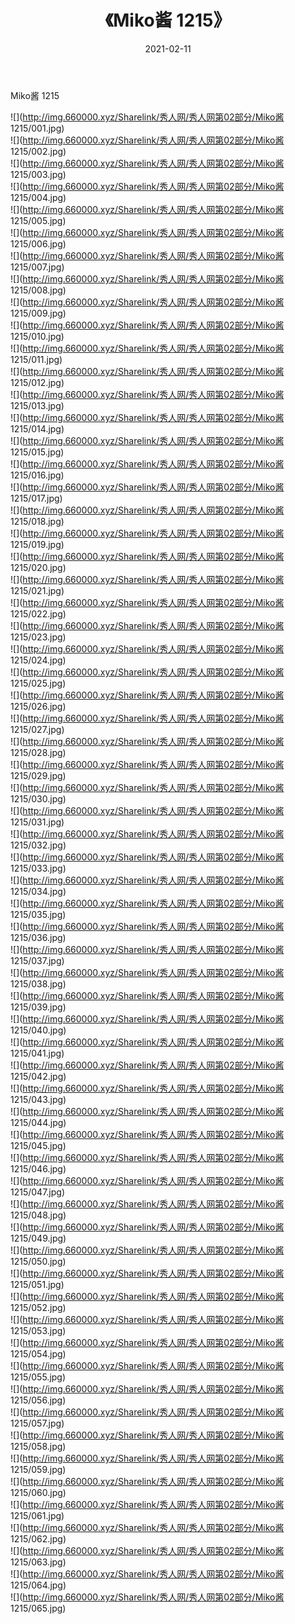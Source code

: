 ﻿---
layout: post
title:  《Miko酱 1215》
date:   2021-02-11
img: http://img.660000.xyz/Sharelink/秀人网/秀人网第02部分/Miko酱 1215/000.jpg
categories: [美女, 清纯, 唯美]
---

Miko酱 1215

  ![](http://img.660000.xyz/Sharelink/秀人网/秀人网第02部分/Miko酱 1215/001.jpg) <br> ![](http://img.660000.xyz/Sharelink/秀人网/秀人网第02部分/Miko酱 1215/002.jpg) <br> ![](http://img.660000.xyz/Sharelink/秀人网/秀人网第02部分/Miko酱 1215/003.jpg) <br> ![](http://img.660000.xyz/Sharelink/秀人网/秀人网第02部分/Miko酱 1215/004.jpg) <br> ![](http://img.660000.xyz/Sharelink/秀人网/秀人网第02部分/Miko酱 1215/005.jpg) <br> ![](http://img.660000.xyz/Sharelink/秀人网/秀人网第02部分/Miko酱 1215/006.jpg) <br> ![](http://img.660000.xyz/Sharelink/秀人网/秀人网第02部分/Miko酱 1215/007.jpg) <br> ![](http://img.660000.xyz/Sharelink/秀人网/秀人网第02部分/Miko酱 1215/008.jpg) <br> ![](http://img.660000.xyz/Sharelink/秀人网/秀人网第02部分/Miko酱 1215/009.jpg) <br> ![](http://img.660000.xyz/Sharelink/秀人网/秀人网第02部分/Miko酱 1215/010.jpg) <br> ![](http://img.660000.xyz/Sharelink/秀人网/秀人网第02部分/Miko酱 1215/011.jpg) <br> ![](http://img.660000.xyz/Sharelink/秀人网/秀人网第02部分/Miko酱 1215/012.jpg) <br> ![](http://img.660000.xyz/Sharelink/秀人网/秀人网第02部分/Miko酱 1215/013.jpg) <br> ![](http://img.660000.xyz/Sharelink/秀人网/秀人网第02部分/Miko酱 1215/014.jpg) <br> ![](http://img.660000.xyz/Sharelink/秀人网/秀人网第02部分/Miko酱 1215/015.jpg) <br> ![](http://img.660000.xyz/Sharelink/秀人网/秀人网第02部分/Miko酱 1215/016.jpg) <br> ![](http://img.660000.xyz/Sharelink/秀人网/秀人网第02部分/Miko酱 1215/017.jpg) <br> ![](http://img.660000.xyz/Sharelink/秀人网/秀人网第02部分/Miko酱 1215/018.jpg) <br> ![](http://img.660000.xyz/Sharelink/秀人网/秀人网第02部分/Miko酱 1215/019.jpg) <br> ![](http://img.660000.xyz/Sharelink/秀人网/秀人网第02部分/Miko酱 1215/020.jpg) <br> ![](http://img.660000.xyz/Sharelink/秀人网/秀人网第02部分/Miko酱 1215/021.jpg) <br> ![](http://img.660000.xyz/Sharelink/秀人网/秀人网第02部分/Miko酱 1215/022.jpg) <br> ![](http://img.660000.xyz/Sharelink/秀人网/秀人网第02部分/Miko酱 1215/023.jpg) <br> ![](http://img.660000.xyz/Sharelink/秀人网/秀人网第02部分/Miko酱 1215/024.jpg) <br> ![](http://img.660000.xyz/Sharelink/秀人网/秀人网第02部分/Miko酱 1215/025.jpg) <br> ![](http://img.660000.xyz/Sharelink/秀人网/秀人网第02部分/Miko酱 1215/026.jpg) <br> ![](http://img.660000.xyz/Sharelink/秀人网/秀人网第02部分/Miko酱 1215/027.jpg) <br> ![](http://img.660000.xyz/Sharelink/秀人网/秀人网第02部分/Miko酱 1215/028.jpg) <br> ![](http://img.660000.xyz/Sharelink/秀人网/秀人网第02部分/Miko酱 1215/029.jpg) <br> ![](http://img.660000.xyz/Sharelink/秀人网/秀人网第02部分/Miko酱 1215/030.jpg) <br> ![](http://img.660000.xyz/Sharelink/秀人网/秀人网第02部分/Miko酱 1215/031.jpg) <br> ![](http://img.660000.xyz/Sharelink/秀人网/秀人网第02部分/Miko酱 1215/032.jpg) <br> ![](http://img.660000.xyz/Sharelink/秀人网/秀人网第02部分/Miko酱 1215/033.jpg) <br> ![](http://img.660000.xyz/Sharelink/秀人网/秀人网第02部分/Miko酱 1215/034.jpg) <br> ![](http://img.660000.xyz/Sharelink/秀人网/秀人网第02部分/Miko酱 1215/035.jpg) <br> ![](http://img.660000.xyz/Sharelink/秀人网/秀人网第02部分/Miko酱 1215/036.jpg) <br> ![](http://img.660000.xyz/Sharelink/秀人网/秀人网第02部分/Miko酱 1215/037.jpg) <br> ![](http://img.660000.xyz/Sharelink/秀人网/秀人网第02部分/Miko酱 1215/038.jpg) <br> ![](http://img.660000.xyz/Sharelink/秀人网/秀人网第02部分/Miko酱 1215/039.jpg) <br> ![](http://img.660000.xyz/Sharelink/秀人网/秀人网第02部分/Miko酱 1215/040.jpg) <br> ![](http://img.660000.xyz/Sharelink/秀人网/秀人网第02部分/Miko酱 1215/041.jpg) <br> ![](http://img.660000.xyz/Sharelink/秀人网/秀人网第02部分/Miko酱 1215/042.jpg) <br> ![](http://img.660000.xyz/Sharelink/秀人网/秀人网第02部分/Miko酱 1215/043.jpg) <br> ![](http://img.660000.xyz/Sharelink/秀人网/秀人网第02部分/Miko酱 1215/044.jpg) <br> ![](http://img.660000.xyz/Sharelink/秀人网/秀人网第02部分/Miko酱 1215/045.jpg) <br> ![](http://img.660000.xyz/Sharelink/秀人网/秀人网第02部分/Miko酱 1215/046.jpg) <br> ![](http://img.660000.xyz/Sharelink/秀人网/秀人网第02部分/Miko酱 1215/047.jpg) <br> ![](http://img.660000.xyz/Sharelink/秀人网/秀人网第02部分/Miko酱 1215/048.jpg) <br> ![](http://img.660000.xyz/Sharelink/秀人网/秀人网第02部分/Miko酱 1215/049.jpg) <br> ![](http://img.660000.xyz/Sharelink/秀人网/秀人网第02部分/Miko酱 1215/050.jpg) <br> ![](http://img.660000.xyz/Sharelink/秀人网/秀人网第02部分/Miko酱 1215/051.jpg) <br> ![](http://img.660000.xyz/Sharelink/秀人网/秀人网第02部分/Miko酱 1215/052.jpg) <br> ![](http://img.660000.xyz/Sharelink/秀人网/秀人网第02部分/Miko酱 1215/053.jpg) <br> ![](http://img.660000.xyz/Sharelink/秀人网/秀人网第02部分/Miko酱 1215/054.jpg) <br> ![](http://img.660000.xyz/Sharelink/秀人网/秀人网第02部分/Miko酱 1215/055.jpg) <br> ![](http://img.660000.xyz/Sharelink/秀人网/秀人网第02部分/Miko酱 1215/056.jpg) <br> ![](http://img.660000.xyz/Sharelink/秀人网/秀人网第02部分/Miko酱 1215/057.jpg) <br> ![](http://img.660000.xyz/Sharelink/秀人网/秀人网第02部分/Miko酱 1215/058.jpg) <br> ![](http://img.660000.xyz/Sharelink/秀人网/秀人网第02部分/Miko酱 1215/059.jpg) <br> ![](http://img.660000.xyz/Sharelink/秀人网/秀人网第02部分/Miko酱 1215/060.jpg) <br> ![](http://img.660000.xyz/Sharelink/秀人网/秀人网第02部分/Miko酱 1215/061.jpg) <br> ![](http://img.660000.xyz/Sharelink/秀人网/秀人网第02部分/Miko酱 1215/062.jpg) <br> ![](http://img.660000.xyz/Sharelink/秀人网/秀人网第02部分/Miko酱 1215/063.jpg) <br> ![](http://img.660000.xyz/Sharelink/秀人网/秀人网第02部分/Miko酱 1215/064.jpg) <br> ![](http://img.660000.xyz/Sharelink/秀人网/秀人网第02部分/Miko酱 1215/065.jpg) <br>